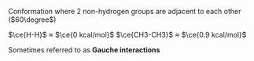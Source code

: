 Conformation where 2 non-hydrogen groups are adjacent to each other ($60\degree$)


$\ce{H-H}$ $\approx$ $\ce{0 kcal/mol}$
$\ce{CH3-CH3}$ $\approx$ $\ce{0.9 kcal/mol}$

Sometimes referred to as **Gauche interactions**
